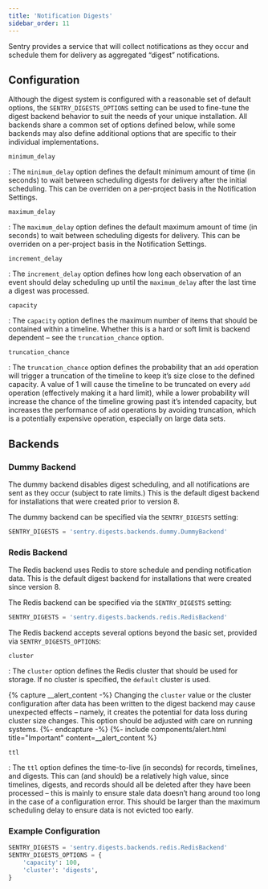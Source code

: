```yaml
---
title: 'Notification Digests'
sidebar_order: 11
---
```


Sentry provides a service that will collect notifications as they occur and schedule them for delivery as aggregated “digest” notifications.

## Configuration

Although the digest system is configured with a reasonable set of default options, the `SENTRY_DIGESTS_OPTIONS` setting can be used to fine-tune the digest backend behavior to suit the needs of your unique installation. All backends share a common set of options defined below, while some backends may also define additional options that are specific to their individual implementations.

`minimum_delay`

: The `minimum_delay` option defines the default minimum amount of time (in seconds) to wait between scheduling digests for delivery after the initial scheduling. This can be overriden on a per-project basis in the Notification Settings.

`maximum_delay`

: The `maximum_delay` option defines the default maximum amount of time (in seconds) to wait between scheduling digests for delivery. This can be overriden on a per-project basis in the Notification Settings.

`increment_delay`

: The `increment_delay` option defines how long each observation of an event should delay scheduling up until the `maximum_delay` after the last time a digest was processed.

`capacity`

: The `capacity` option defines the maximum number of items that should be contained within a timeline. Whether this is a hard or soft limit is backend dependent – see the `truncation_chance` option.

`truncation_chance`

: The `truncation_chance` option defines the probability that an `add` operation will trigger a truncation of the timeline to keep it’s size close to the defined capacity. A value of 1 will cause the timeline to be truncated on every `add` operation (effectively making it a hard limit), while a lower probability will increase the chance of the timeline growing past it’s intended capacity, but increases the performance of `add` operations by avoiding truncation, which is a potentially expensive operation, especially on large data sets.

## Backends

### Dummy Backend

The dummy backend disables digest scheduling, and all notifications are sent as they occur (subject to rate limits.) This is the default digest backend for installations that were created prior to version 8.

The dummy backend can be specified via the `SENTRY_DIGESTS` setting:

```python
SENTRY_DIGESTS = 'sentry.digests.backends.dummy.DummyBackend'
```

### Redis Backend

The Redis backend uses Redis to store schedule and pending notification data. This is the default digest backend for installations that were created since version 8.

The Redis backend can be specified via the `SENTRY_DIGESTS` setting:

```python
SENTRY_DIGESTS = 'sentry.digests.backends.redis.RedisBackend'
```

The Redis backend accepts several options beyond the basic set, provided via `SENTRY_DIGESTS_OPTIONS`:

`cluster`

: The `cluster` option defines the Redis cluster that should be used for storage. If no cluster is specified, the `default` cluster is used.

{% capture __alert_content -%}
Changing the `cluster` value or the cluster configuration after data has been written to the digest backend may cause unexpected effects – namely, it creates the potential for data loss during cluster size changes. This option should be adjusted with care on running systems.
{%- endcapture -%}
{%- include components/alert.html
  title="Important"
  content=__alert_content
%}

`ttl`

: The `ttl` option defines the time-to-live (in seconds) for records, timelines, and digests. This can (and should) be a relatively high value, since timelines, digests, and records should all be deleted after they have been processed – this is mainly to ensure stale data doesn’t hang around too long in the case of a configuration error. This should be larger than the maximum scheduling delay to ensure data is not evicted too early.

### Example Configuration

```python
SENTRY_DIGESTS = 'sentry.digests.backends.redis.RedisBackend'
SENTRY_DIGESTS_OPTIONS = {
    'capacity': 100,
    'cluster': 'digests',
}
```
